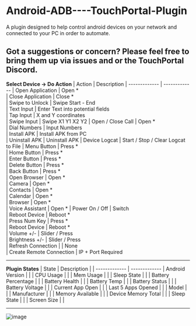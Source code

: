 # Android-ADB----TouchPortal-Plugin
A plugin designed to help control android devices on your network and connected to your PC in order to automate.

Got a suggestions or concern?
Please feel free to bring them up via issues and or the TouchPortal Discord.
---

**Select Device -> Do Action**
| Action |  Description 
| ------------- | ------------- 
| Open Application  | Open *  
| Close Application  | Close *  
| Swipe to Unlock  | Swipe Start - End  
| Text Input | Enter Text into potential fields  
| Tap Input | X and Y coordinates  
| Swipe Input | Swipe X1 Y1 X2 Y2 
| Open / Close Call |  Open *     
| Dial Numbers | Input Numbers    
| Install APK | Install APK from PC   
| Uninstall APK | Uninstall APK 
| Device Logcat | Start / Stop / Clear Logcat to File 
| Menu Button |  Press *     
| Home Button |  Press *     
| Enter Button | Press *  
| Delete Button |  Press *  
| Back Button |    Press *    
| Open Browser | Open *  
| Camera | Open *  
| Contacts | Open *   
| Calendar | Open *   
| Browser | Open *   
| Voice Assistant | Open * 
| Power On / Off  |  Switch   
| Reboot Device  |  Reboot *  
| Press Num Key  |  Press *   
| Reboot Device  |  Reboot *   
| Volume +/-  |  Slider / Press   
| Brightness +/-  |  Slider / Press   
| Refresh Connection  |     | None       
| Create Remote Connection  | IP + Port Required    


---
**Plugin States**
| State |  Description | 
| ------------- | ------------- 
| Android Version  | |
| CPU Usage  | |
| Mem Usage  | |
| Sleep State  | |
| Battery Percentage |  |
| Battery Health |  |
| Battery Temp | |
| Battery Status |  |
| Battery Voltage |  |
| Current App Open  | |
| Last 5 Apps Opened  | |
| Model |  |
| Manufacturer |  |
| Memory Available |  |
| Device Memory Total |  |
| Sleep State |  |
| Screen Size |  |




---------------------------------------
![image](https://user-images.githubusercontent.com/76603653/155468451-8c5f847a-9d11-49cb-88d3-69d264d946f6.png)


